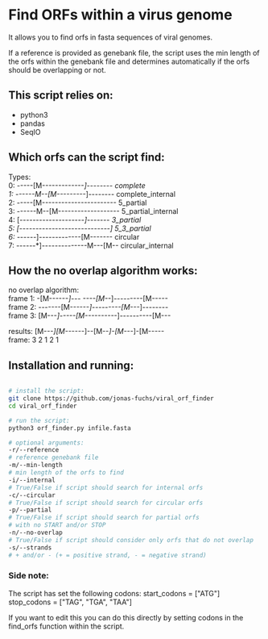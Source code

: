 # Find ORFs within a virus genome
It allows you to find orfs in fasta sequences of viral genomes.

If a reference is provided as genebank file, the script uses the min length of the orfs within the genebank file and determines automatically if the orfs should be overlapping or not.

## This script relies on:
* python3
* pandas
* SeqIO


## Which orfs can the script find:
Types:  
0: -----[M-------------*]-------- complete  
1: ------M--[M---------*]-------- complete_internal  
2: -----[M----------------------- 5_partial  
3: ------M--[M------------------- 5_partial_internal  
4: [--------------------*]------- 3_partial  
5: [----------------------------] 5_3_partial  
6: ------*]-------------[M------- circular  
7: ------*]--------------M---[M-- circular_internal  

## How the no overlap algorithm works:  
no overlap algorithm:  
frame 1: -[M------*]--- ----[M--*]---------[M-----  
frame 2: -------[M------*]---------[M---*]--------  
frame 3: [M---*]-----[M----------*]----------[M---  

results: [M---*][M------*]--[M--*]-[M---*]-[M-----  
frame:    3      2           1      2       1  

## Installation and running:  

```bash

# install the script:
git clone https://github.com/jonas-fuchs/viral_orf_finder
cd viral_orf_finder

# run the script:
python3 orf_finder.py infile.fasta

# optional arguments:
-r/--reference
# reference genebank file
-m/--min-length
# min length of the orfs to find
-i/--internal
# True/False if script should search for internal orfs
-c/--circular
# True/False if script should search for circular orfs
-p/--partial
# True/False if script should search for partial orfs
# with no START and/or STOP
-n/--no-overlap
# True/False if script should consider only orfs that do not overlap
-s/--strands
# + and/or - (+ = positive strand, - = negative strand)
```

### Side note:

The script has set the following codons:
start_codons = ["ATG"]
stop_codons = ["TAG", "TGA", "TAA"]

If you want to edit this you can do this directly by setting codons in the find_orfs function within the script.
